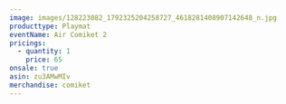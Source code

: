 ```yaml
---
image: images/128223082_1792325204258727_4618281408907142648_n.jpg
producttype: Playmat
eventName: Air Comiket 2
pricings:
  - quantity: 1
    price: 65
onsale: true
asin: zu3AMwMIv
merchandise: comiket
---
```

